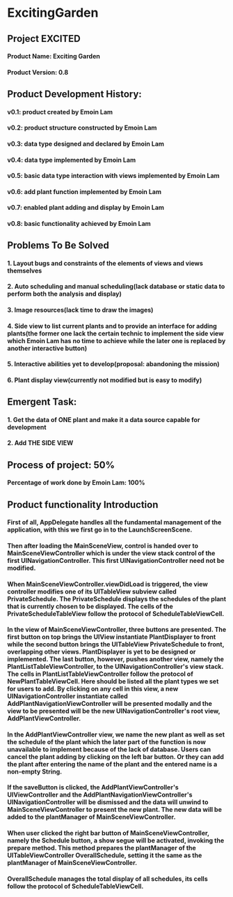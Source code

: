 # ExcitingGarden
## Project EXCITED
#### Product Name: Exciting Garden
#### Product Version: 0.8

## Product Development History:
#### v0.1: product created by Emoin Lam
#### v0.2: product structure constructed by Emoin Lam
#### v0.3: data type designed and declared by Emoin Lam
#### v0.4: data type implemented by Emoin Lam
#### v0.5: basic data type interaction with views implemented by Emoin Lam
#### v0.6: add plant function implemented by Emoin Lam
#### v0.7: enabled plant adding and display by Emoin Lam
#### v0.8: basic functionality achieved by Emoin Lam

## Problems To Be Solved
#### 1. Layout bugs and constraints of the elements of views and views themselves
#### 2. Auto scheduling and manual scheduling(lack database or static data to perform both the analysis and display)
#### 3. Image resources(lack time to draw the images)
#### 4. Side view to list current plants and to provide an interface for adding plants(the former one lack the certain technic to implement the side view which Emoin Lam has no time to achieve while the later one is replaced by another interactive button)
#### 5. Interactive abilities yet to develop(proposal: abandoning the mission)
#### 6. Plant display view(currently not modified but is easy to modify)

## Emergent Task:
#### 1. Get the data of ONE plant and make it a data source capable for development
#### 2. Add THE SIDE VIEW

## Process of project: 50%
#### Percentage of work done by Emoin Lam: 100%

## Product functionality Introduction
#### First of all, AppDelegate handles all the fundamental management of the application, with this we first go in to the LaunchScreenScene.
#### Then after loading the MainSceneView, control is handed over to MainSceneViewController which is under the view stack control of the first UINavigationController. This first UINavigationController need not be modified.
#### When MainSceneViewController.viewDidLoad is triggered, the view controller modifies one of its UITableView subview called PrivateSchedule. The PrivateSchedule displays the schedules of the plant that is currently chosen to be displayed. The cells of the PrivateScheduleTableView follow the protocol of ScheduleTableViewCell.
#### In the view of MainSceneViewController, three buttons are presented. The first button on top brings the UIView instantiate PlantDisplayer to front while the second button brings the UITableView PrivateSchedule to front, overlapping other views. PlantDisplayer is yet to be designed or implemented. The last button, however, pushes another view, namely the PlantListTableViewController, to the UINavigationController's view stack. The cells in PlantListTableViewController follow the protocol of NewPlantTableViewCell. Here should be listed all the plant types we set for users to add. By clicking on any cell in this view, a new UINavigationController instantiate called AddPlantNavigationViewController will be presented modally and the view to be presented will be the new UINavigationController's root view, AddPlantViewController.
#### In the AddPlantViewController view, we name the new plant as well as set the schedule of the plant which the later part of the function is now unavailable to implement because of the lack of database. Users can cancel the plant adding by clicking on the left bar button. Or they can add the plant after entering the name of the plant and the entered name is a non-empty String.
#### If the saveButton is clicked, the AddPlantViewController's UIViewController and the AddPlantNavigationViewController's UINavigationController will be dismissed and the data will unwind to MainSceneViewController to present the new plant. The new data will be added to the plantManager of MainSceneViewController.
#### When user clicked the right bar button of MainSceneViewController, namely the Schedule button, a show segue will be activated, invoking the prepare method. This method prepares the plantManager of the UITableViewController OverallSchedule, setting it the same as the plantManager of MainSceneViewController.  
#### OverallSchedule manages the total display of all schedules, its cells follow the protocol of ScheduleTableViewCell.
